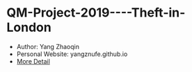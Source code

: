 # QM-Project-2019----Theft-in-London

* Author: Yang Zhaoqin
* Personal Website: yangznufe.github.io
* [More Detail](QM_Essay--Yang_Zhaoqin_951175_334151219.pdf)
